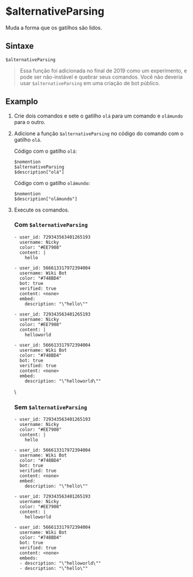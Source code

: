 # $alternativeParsing
Muda a forma que os gatilhos são lidos.

## Sintaxe 
```
$alternativeParsing
```
> Essa função foi adicionada no final de 2019 como um experimento, e pode ser não-instável e quebrar seus comandos. Você não deveria usar `$alternativeParsing` em uma criação de bot público.

## Examplo
1. Crie dois comandos e sete o gatilho `olá` para um comando e `olámundo` para o outro.
2. Adicione a função `$alternativeParsing` no código do comando com o gatilho `olá`.

    Código com o gatilho `olá`:
    ```
    $nomention
    $alternativeParsing
    $description["olá"]
    ```
    Código com o gatilho `olámundo`:
    ```
    $nomention
    $description["olámundo"]
    ```
3. Execute os comandos.
    ### Com `$alternativeParsing`
    ``` discord yaml
    - user_id: 729343563401265193
      username: Nicky
      color: "#EE7908"
      content: |
        hello
    
    - user_id: 566613317972394004
      username: Wiki Bot
      color: "#748BD4"
      bot: true
      verified: true
      content: <none>
      embed:
        description: "\"hello\""
    
    - user_id: 729343563401265193
      username: Nicky
      color: "#EE7908"
      content: |
        helloworld
    
    - user_id: 566613317972394004
      username: Wiki Bot
      color: "#748BD4"
      bot: true
      verified: true
      content: <none>
      embed:
        description: "\"helloworld\""
    ```
    \
    ### Sem `$alternativeParsing`
    ``` discord yaml
    - user_id: 729343563401265193
      username: Nicky
      color: "#EE7908"
      content: |
        hello
    
    - user_id: 566613317972394004
      username: Wiki Bot
      color: "#748BD4"
      bot: true
      verified: true
      content: <none>
      embed:
        description: "\"hello\""
    
    - user_id: 729343563401265193
      username: Nicky
      color: "#EE7908"
      content: |
        helloworld
    
    - user_id: 566613317972394004
      username: Wiki Bot
      color: "#748BD4"
      bot: true
      verified: true
      content: <none>
      embeds:
      - description: "\"helloworld\""
      - description: "\"hello\""
    ```
